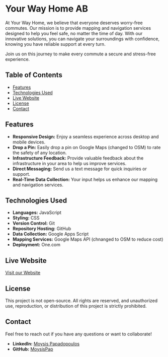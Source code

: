 # Your Way Home AB

At Your Way Home, we believe that everyone deserves worry-free commutes. Our mission is to provide mapping and navigation services designed to help you feel safe, no matter the time of day. With our innovative solutions, you can navigate your surroundings with confidence, knowing you have reliable support at every turn.

Join us on this journey to make every commute a secure and stress-free experience.

## Table of Contents

- [Features](#features)
- [Technologies Used](#technologies-used)
- [Live Website](#live-website)
- [License](#license)
- [Contact](#contact)

## Features

- **Responsive Design:** Enjoy a seamless experience across desktop and mobile devices.
- **Drop a Pin:** Easily drop a pin on Google Maps (changed to OSM) to rate the safety of any location.
- **Infrastructure Feedback:** Provide valuable feedback about the infrastructure in your area to help us improve services.
- **Direct Messaging:** Send us a text message for quick inquiries or support.
- **Real-Time Data Collection:** Your input helps us enhance our mapping and navigation services.

## Technologies Used

- **Languages:** JavaScript
- **Styling:** CSS
- **Version Control:** Git
- **Repository Hosting:** GitHub
- **Data Collection:** Google Apps Script
- **Mapping Services:** Google Maps API (chnanged to OSM to reduce cost)
- **Deployment:** One.com

## Live Website

[Visit our Website](https://yourwayhome.eu/stockholm.html)

## License

This project is not open-source. All rights are reserved, and unauthorized use, reproduction, or distribution of this project is strictly prohibited.

## Contact

Feel free to reach out if you have any questions or want to collaborate!

- **LinkedIn:** [Moysis Papadopoulos](https://www.linkedin.com/in/moysis-papadopoulos/)
- **GitHub:** [MoysisPap](https://github.com/MoysisPap)
